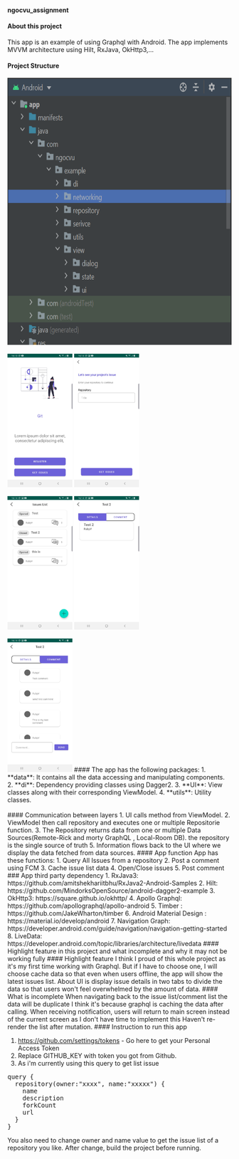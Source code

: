#### ngocvu_assignment

#### About this project
This app is an example of using Graphql with Android. The app implements MVVM architecture using Hilt, RxJava, OkHttp3,...
#### Project Structure
<img src="project-picture/android-project-structure.png" height="600px"/>
<br><br>
<img src="project-picture/screen-1.jpg" height="300px"/>
<img src="project-picture/screen-2.jpg" height="300px"/>
<br><br>
<img src="project-picture/screen-3.jpg" height="300px"/>
<img src="project-picture/screen-4.jpg" height="300px"/>
<br><br>
<img src="project-picture/screen-5.jpg" height="300px"/>
#### The app has the following packages:
1. **data**: It contains all the data accessing and manipulating components.
2. **di**: Dependency providing classes using Dagger2.
3. **UI**: View classes along with their corresponding ViewModel.
4. **utils**: Utility classes.
<br><br>
#### Communication between layers
1. UI calls method from ViewModel.
2. ViewModel then call repository and executes one or multiple Repositorie function.
3. The Repository returns data from one or multiple Data Sources(Remote-Rick and morty GraphQL , Local-Room DB). the repository is the single source of truth
5. Information flows back to the UI where we display the data fetched from data sources.
#### App function
App has these functions:
1. Query All Issues from a repository
2. Post a comment using FCM
3. Cache issue list data
4. Open/Close issues
5. Post comment
### App third party dependency
1. RxJava3: https://github.com/amitshekhariitbhu/RxJava2-Android-Samples
2. Hilt: https://github.com/MindorksOpenSource/android-dagger2-example
3. OkHttp3: https://square.github.io/okhttp/
4. Apollo Graphql: https://github.com/apollographql/apollo-android
5. Timber : https://github.com/JakeWharton/timber
6. Android Material Design : https://material.io/develop/android
7. Navigation Graph: https://developer.android.com/guide/navigation/navigation-getting-started
8. LiveData: https://developer.android.com/topic/libraries/architecture/livedata
#### Highlight feature in this project and what incomplete and why it may not be working fully 
#### Highlight feature
I think I proud of this whole project as it's my first time working with Graphql. But if I have to 
choose one, I will choose cache data so that even when users offline, the app will show the latest
issues list. 
About UI is display issue details in two tabs to divide the data so that users won't feel overwhelmed by the amount of data. 
#### What is incomplete
When navigating back to the issue list/comment list the data will be duplicate I think it's because 
graphql is caching the data after calling.
When receiving notification, users will return to main screen instead of the current screen as I don't have time to implement this
Haven't re-render the list after mutation. 
#### Instruction to run this app 

1. https://github.com/settings/tokens - Go here to get your Personal Access Token 
2. Replace GITHUB_KEY with token you got from Github. 
3. As i'm currently using this query to get list issue
<pre>
query {
  repository(owner:"xxxx", name:"xxxxx") {
    name
    description
    forkCount
    url
  }
}
</pre>
You also need to change owner and name value to get the issue list of a repository you like. After
change, build the project before running. 




